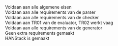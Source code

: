 Voldaan aan alle algemene eisen\
Voldaan aan alle requirements van de parser\
Voldaan aan alle requirements van de checker\
Voldaan aan TR01 van de evaluator, TR02 werkt vaag\
Voldaan aan alle requirements van de generator\
Geen extra requirements gemaakt\
HANStack is gemaakt